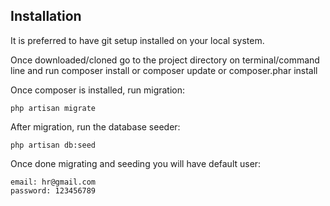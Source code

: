 
## Installation

It is preferred to have git setup installed on your local system.

Once downloaded/cloned go to the project directory on terminal/command line and run composer install or composer update or composer.phar install

Once composer is installed, run migration: 

    php artisan migrate

After migration, run the database seeder: 

    php artisan db:seed
    
Once done migrating and seeding you will have default user:

    email: hr@gmail.com
    password: 123456789   
